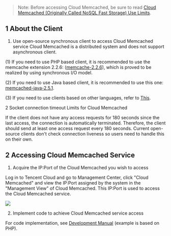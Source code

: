 >Note: Before accessing Cloud Memcached, be sure to read [Cloud Memcached (Originally Called NoSQL Fast Storage) Use Limits](/doc/product/241/限制说明).

## 1 About the Client

1. Use open-source synchronous client to access Cloud Memcached service
Cloud Memcached is a distributed system and does not support asynchronous client.

(1) If you need to use PHP based client, it is recommended to use the memcache extension 2.2.6: ([memcache-2.2.6](http://qzonestyle.gtimg.cn/qzone/vas/opensns/res/doc/memcache-2.2.6.zip)), which is proved to be realized by using synchronous I/O model.

(2) If you need to use Java based client, it is recommended to use this one: [memcached-java-2.5.1](http://qzonestyle.gtimg.cn/qzone/vas/opensns/res/doc/memcached-java-2.5.1.zip).

(3) If you need to use clients based on other languages, refer to [This](https://code.google.com/archive/p/memcached/downloads).

2 Socket connection timeout Limits for Cloud Memcached

If the client does not have any access requests for 180 seconds since the last access, the connection is automatically terminated. Therefore, the client should send at least one access request every 180 seconds. Current open-source clients don't check connection liveness so users need to handle this on their own.

## 2 Accessing Cloud Memcached Service

1. Acquire the IP:Port of the Cloud Memcached you wish to access

Log in to Tencent Cloud and go to Management Center, click "Cloud Memcached" and view the IP:Port assigned by the system in the "Management View" of Cloud Memcached.
This IP:Port is used to access the Cloud Memcached service.

![](https://qzonestyle.gtimg.cn/qzone/vas/opensns/res/img/Nosql_access_2.png)

2. Implement code to achieve Cloud Memcached service access

For code implementation, see [Development Manual](http://www.php.net/manual/zh/book.memcache.php) (example is based on PHP).
